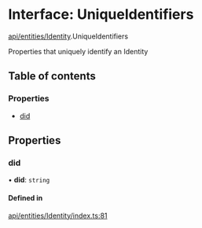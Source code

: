 # Interface: UniqueIdentifiers

[api/entities/Identity](../wiki/api.entities.Identity).UniqueIdentifiers

Properties that uniquely identify an Identity

## Table of contents

### Properties

- [did](../wiki/api.entities.Identity.UniqueIdentifiers#did)

## Properties

### did

• **did**: `string`

#### Defined in

[api/entities/Identity/index.ts:81](https://github.com/PolymeshAssociation/polymesh-sdk/blob/16e8c2ca/src/api/entities/Identity/index.ts#L81)

